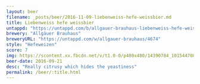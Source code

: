 ```yaml
---
layout: beer
filename: _posts/beer/2016-11-09-liebenweiss-hefe-weissbier.md
title: Liebenweiss hefe weissbier
untappd: "https://untappd.com/b/allgauer-brauhaus-liebenweiss-hefe-weissbier/116833"
brewery: "Allgäuer Brauhaus"
breweryURL: "https://untappd.com/w/allgauer-brauhaus/4674"
style: "Hefeweizen"
score: 7
img: https://scontent.xx.fbcdn.net/v/t1.0-0/p480x480/14390784_10154470829463745_472986184778146969_n.jpg?oh=2e0da21b503a801db58484374fe70e08&oe=5911BE07
beer-date: 2016-09-21
desc: "Really citrusy which hides the yeastiness"
permalink: /beer/:title.html
---
```

